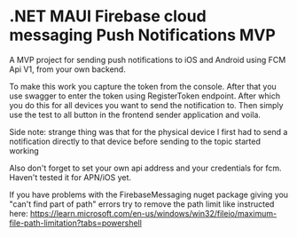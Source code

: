 # .NET MAUI Firebase cloud messaging Push Notifications MVP
 A MVP project for sending push notifications to iOS and Android using FCM Api V1, from your own backend.

 To make this work you capture the token from the console. After that you use swagger to enter the token using RegisterToken endpoint. After which you do this for all devices you want to send the notification to. Then simply use the test to all button in the frontend sender application and voila.

Side note: strange thing was that for the physical device I first had to send a notification directly to that device before sending to the topic started working

Also don't forget to set your own api address and your credentials for fcm. Haven't tested it for APN/iOS yet.

 If you have problems with the FirebaseMessaging nuget package giving you "can't find part of path" errors try to remove the path limit like instructed here: https://learn.microsoft.com/en-us/windows/win32/fileio/maximum-file-path-limitation?tabs=powershell

